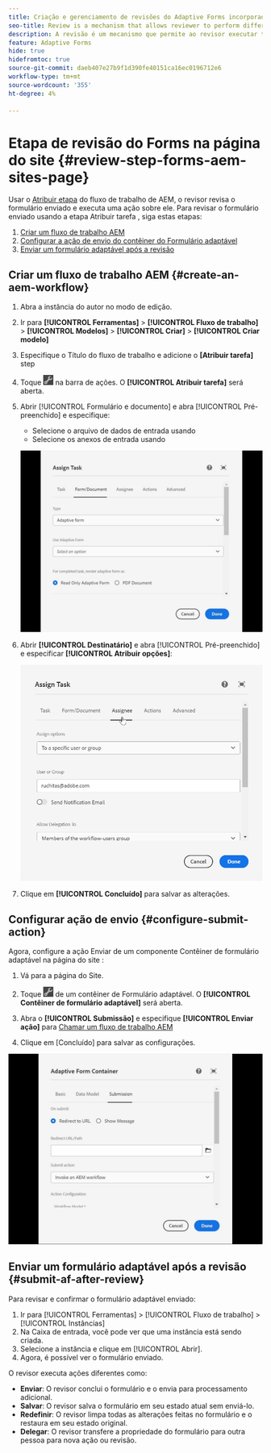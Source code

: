 ```yaml
---
title: Criação e gerenciamento de revisões do Adaptive Forms incorporado ou criado na página Sites
seo-title: Review is a mechanism that allows reviewer to perform different tasks for adaptive forms using Assign Task step
description: A revisão é um mecanismo que permite ao revisor executar tarefas diferentes para formulários adaptáveis usando a etapa Atribuir tarefa
feature: Adaptive Forms
hide: true
hidefromtoc: true
source-git-commit: daeb407e27b9f1d390fe40151ca16ec0196712e6
workflow-type: tm+mt
source-wordcount: '355'
ht-degree: 4%

---
```



# Etapa de revisão do Forms na página do site {#review-step-forms-aem-sites-page}

Usar o [Atribuir etapa](https://experienceleague.adobe.com/docs/experience-manager-cloud-service/content/forms/create-form-centric-workflows/aem-forms-workflow-step-reference.html#assign-task-step) do fluxo de trabalho de AEM, o revisor revisa o formulário enviado e executa uma ação sobre ele. Para revisar o formulário enviado usando a etapa Atribuir tarefa , siga estas etapas:

1. [Criar um fluxo de trabalho AEM](#create-an-aem-workflow)
1. [Configurar a ação de envio do contêiner do Formulário adaptável](#configure-submit-action)
1. [Enviar um formulário adaptável após a revisão](#submit-af-after-review)

## Criar um fluxo de trabalho AEM {#create-an-aem-workflow}

1. Abra a instância do autor no modo de edição.
1. Ir para **[!UICONTROL Ferramentas]** >  **[!UICONTROL Fluxo de trabalho]** >  **[!UICONTROL Modelos]** > **[!UICONTROL Criar]** > **[!UICONTROL Criar modelo]**
1. Especifique o Título do fluxo de trabalho e adicione o **[Atribuir tarefa]** step
1. Toque ![settings_icon](assets/settings_icon.png) na barra de ações. O **[!UICONTROL Atribuir tarefa]** será aberta.
1. Abrir [!UICONTROL Formulário e documento] e abra [!UICONTROL Pré-preenchido] e especifique:

   * Selecione o arquivo de dados de entrada usando
   * Selecione os anexos de entrada usando

   ![Etapa de revisão](/help/forms/assets/assigntask-review1.gif)

1. Abrir **[!UICONTROL Destinatário]** e abra [!UICONTROL Pré-preenchido] e especificar **[!UICONTROL Atribuir opções]**:

   ![Etapa de revisão](/help/forms/assets/review-assignstep.png)

1. Clique em **[!UICONTROL Concluído]** para salvar as alterações.

## Configurar ação de envio {#configure-submit-action}

Agora, configure a ação Enviar de um componente Contêiner de formulário adaptável na página do site :

1. Vá para a página do Site.
1. Toque ![settings_icon](assets/settings_icon.png) de um contêiner de Formulário adaptável. O **[!UICONTROL Contêiner de formulário adaptável]** será aberta.
1. Abra o **[!UICONTROL Submissão]** e especifique **[!UICONTROL Enviar ação]** para [Chamar um fluxo de trabalho AEM](https://experienceleague.adobe.com/docs/experience-manager-cloud-service/content/forms/adaptive-forms-authoring/authoring-adaptive-forms-foundation-components/configure-submit-actions-and-metadata-submission/configuring-submit-actions.html?lang=en#invoke-an-aem-workflow)

1. Clique em [Concluído] para salvar as configurações.

![submissiontab-revisewstep](/help/forms/assets/submissiontab-reviewstep.gif)

## Enviar um formulário adaptável após a revisão {#submit-af-after-review}

Para revisar e confirmar o formulário adaptável enviado:

1. Ir para [!UICONTROL Ferramentas] >  [!UICONTROL Fluxo de trabalho] >  [!UICONTROL Instâncias]
1. Na Caixa de entrada, você pode ver que uma instância está sendo criada.
1. Selecione a instância e clique em [!UICONTROL Abrir].
1. Agora, é possível ver o formulário enviado.

O revisor executa ações diferentes como:

* **Enviar**: O revisor conclui o formulário e o envia para processamento adicional.
* **Salvar**: O revisor salva o formulário em seu estado atual sem enviá-lo.
* **Redefinir**: O revisor limpa todas as alterações feitas no formulário e o restaura em seu estado original.
* **Delegar**: O revisor transfere a propriedade do formulário para outra pessoa para nova ação ou revisão.
